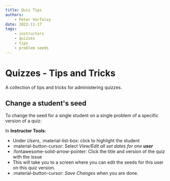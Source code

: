 ```yaml
---
title: Quiz Tips
authors:
    - Peter Varfalvy
date: 2022-11-17
tags:
    - instructors
    - quizzes
    - tips
    - problem seeds
---
```


# Quizzes - Tips and Tricks

A collection of tips and tricks for administering quizzes.

## Change a student's seed

To change the seed for a single student on a single problem of a specific version of a quiz:

In **Instructor Tools**:

* Under _Users_, :material-list-box: click to highlight the student
* :material-button-cursor: Select _View/Edit all set dates for one **user**_
* :fontawesome-solid-arrow-pointer: Click the title and version of the quiz with the issue
* This will take you to a screen where you can edit the seeds for this user on this quiz version.
* :material-button-cursor: _Save Changes_ when you are done.
